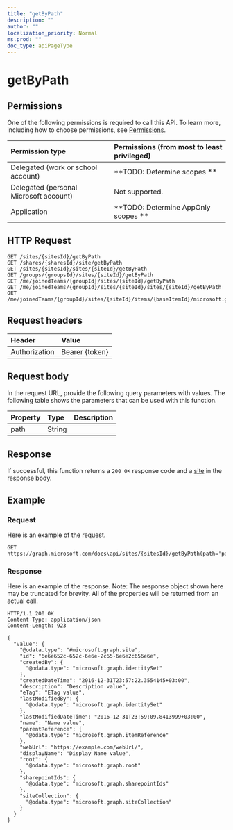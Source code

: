 ```yaml
---
title: "getByPath"
description: ""
author: ""
localization_priority: Normal
ms.prod: ""
doc_type: apiPageType
---
```


# getByPath



## Permissions
One of the following permissions is required to call this API. To learn more, including how to choose permissions, see [Permissions](/concepts/permissions-reference.md).

|Permission type|Permissions (from most to least privileged)|
|:---|:---|
|Delegated (work or school account)|**TODO: Determine scopes **|
|Delegated (personal Microsoft account)|Not supported.|
|Application|**TODO: Determine AppOnly scopes **|

## HTTP Request
<!-- {
  "blockType": "ignored"
}
-->
``` http
GET /sites/{sitesId}/getByPath
GET /shares/{sharesId}/site/getByPath
GET /sites/{sitesId}/sites/{siteId}/getByPath
GET /groups/{groupsId}/sites/{siteId}/getByPath
GET /me/joinedTeams/{groupId}/sites/{siteId}/getByPath
GET /me/joinedTeams/{groupId}/sites/{siteId}/sites/{siteId}/getByPath
GET /me/joinedTeams/{groupId}/sites/{siteId}/items/{baseItemId}/microsoft.graph.sharedDriveItem/site/getByPath
```

## Request headers
|Header|Value|
|:---|:---|
|Authorization|Bearer {token}|

## Request body
In the request URL, provide the following query parameters with values.
The following table shows the parameters that can be used with this function.

|Property|Type|Description|
|:---|:---|:---|
|path|String||



## Response
If successful, this function returns a `200 OK` response code and a [site](../resources/site.md) in the response body.

## Example

### Request
Here is an example of the request.
<!-- {
  "blockType": "request",
  "name": "site_getbypath"
}
-->
``` http
GET https://graph.microsoft.com/docs\api/sites/{sitesId}/getByPath(path='parameterValue')
```

### Response
Here is an example of the response. Note: The response object shown here may be truncated for brevity. All of the properties will be returned from an actual call.
<!-- {
  "blockType": "response",
  "truncated": true,
  "@odata.type": "microsoft.graph.site"
}
-->
``` http
HTTP/1.1 200 OK
Content-Type: application/json
Content-Length: 923

{
  "value": {
    "@odata.type": "#microsoft.graph.site",
    "id": "6e6e652c-652c-6e6e-2c65-6e6e2c656e6e",
    "createdBy": {
      "@odata.type": "microsoft.graph.identitySet"
    },
    "createdDateTime": "2016-12-31T23:57:22.3554145+03:00",
    "description": "Description value",
    "eTag": "ETag value",
    "lastModifiedBy": {
      "@odata.type": "microsoft.graph.identitySet"
    },
    "lastModifiedDateTime": "2016-12-31T23:59:09.8413999+03:00",
    "name": "Name value",
    "parentReference": {
      "@odata.type": "microsoft.graph.itemReference"
    },
    "webUrl": "https://example.com/webUrl/",
    "displayName": "Display Name value",
    "root": {
      "@odata.type": "microsoft.graph.root"
    },
    "sharepointIds": {
      "@odata.type": "microsoft.graph.sharepointIds"
    },
    "siteCollection": {
      "@odata.type": "microsoft.graph.siteCollection"
    }
  }
}
```

